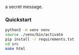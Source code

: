 a secret message.

### Quickstart

```bash
python3 -m venv venv
source ./venv/bin/activate
pip install -r requirements.txt
cd src 
make html
```